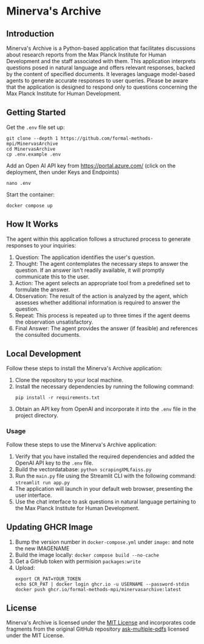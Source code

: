 # Minerva's Archive

## Introduction

Minerva's Archive is a Python-based application that facilitates discussions about research reports from the Max Planck Institute for Human Development and the staff associated with them. This application interprets questions posed in natural language and offers relevant responses, backed by the content of specified documents. It leverages language model-based agents to generate accurate responses to user queries. Please be aware that the application is designed to respond only to questions concerning the Max Planck Institute for Human Development.

## Getting Started

Get the `.env` file set up:

```
git clone --depth 1 https://github.com/formal-methods-mpi/MinervasArchive
cd MinervasArchive
cp .env.example .env
```

Add an Open AI API key from https://portal.azure.com/ (click on the deployment, then under Keys and Endpoints)

```
nano .env
```

Start the container:

```
docker compose up
```

## How It Works

The agent within this application follows a structured process to generate responses to your inquiries:

1. Question: The application identifies the user's question.
2. Thought: The agent contemplates the necessary steps to answer the question. If an answer isn't readily available, it will promptly communicate this to the user.
2. Action: The agent selects an appropriate tool from a predefined set to formulate the answer.
2. Observation: The result of the action is analyzed by the agent, which assesses whether additional information is required to answer the question.
2. Repeat: This process is repeated up to three times if the agent deems the observation unsatisfactory.
2. Final Answer: The agent provides the answer (if feasible) and references the consulted documents.

## Local Development

Follow these steps to install the Minerva's Archive application:

1. Clone the repository to your local machine.
2. Install the necessary dependencies by running the following command:
   ```
   pip install -r requirements.txt
   ```
3. Obtain an API key from OpenAI and incorporate it into the `.env` file in the project directory.

### Usage

Follow these steps to use the Minerva's Archive application:

1. Verify that you have installed the required dependencies and added the OpenAI API key to the `.env` file.
2. Build the vectordatabase: `python scrapingXMLfaiss.py`
2. Run the `main.py` file using the Streamlit CLI with the following command: `streamlit run app.py`
2. The application will launch in your default web browser, presenting the user interface.
2. Use the chat interface to ask questions in natural language pertaining to the Max Planck Institute for Human Development.

## Updating GHCR Image

1. Bump the version number in `docker-compose.yml` under `image:` and note the new IMAGENAME
2. Build the image locally: `docker compose build --no-cache`
3. Get a GitHub token with permision `packages:write`
4. Upload:
   ```
   export CR_PAT=YOUR_TOKEN
   echo $CR_PAT | docker login ghcr.io -u USERNAME --password-stdin
   docker push ghcr.io/formal-methods-mpi/minervasarchive:latest
   ```

## License

Minerva's Archive is licensed under the [MIT License](https://opensource.org/licenses/MIT) and incorporates code fragments from the original GitHub repository [ask-multiple-pdfs](https://github.com/alejandro-ao/ask-multiple-pdfs) licensed under the MIT License.
